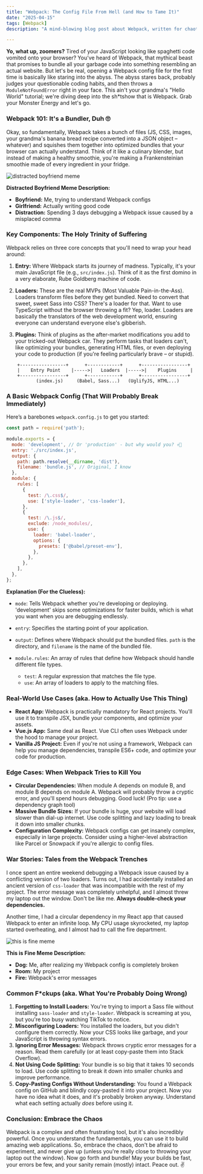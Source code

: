 ```yaml
---
title: "Webpack: The Config File From Hell (and How to Tame It)"
date: "2025-04-15"
tags: [Webpack]
description: "A mind-blowing blog post about Webpack, written for chaotic Gen Z engineers. Learn how to actually use it before you throw your laptop out the window."

---
```


**Yo, what up, zoomers?** Tired of your JavaScript looking like spaghetti code vomited onto your browser? You’ve heard of Webpack, that mythical beast that promises to bundle all your garbage code into something resembling an actual website. But let's be real, opening a Webpack config file for the first time is basically like staring into the abyss. The abyss stares back, probably judges your questionable coding habits, and then throws a `ModuleNotFoundError` right in your face. This ain't your grandma's "Hello World" tutorial; we're diving deep into the sh*tshow that is Webpack. Grab your Monster Energy and let's go.

### Webpack 101: It's a Bundler, Duh 🙄

Okay, so fundamentally, Webpack takes a bunch of files (JS, CSS, images, your grandma's banana bread recipe converted into a JSON object – whatever) and squishes them together into optimized bundles that your browser can actually understand. Think of it like a culinary blender, but instead of making a healthy smoothie, you're making a Frankensteinian smoothie made of every ingredient in your fridge.

![distracted boyfriend meme](https://i.imgflip.com/30b5in.jpg)

**Distracted Boyfriend Meme Description:**
*   **Boyfriend:** Me, trying to understand Webpack configs
*   **Girlfriend:** Actually writing good code
*   **Distraction:** Spending 3 days debugging a Webpack issue caused by a misplaced comma

### Key Components: The Holy Trinity of Suffering

Webpack relies on three core concepts that you'll need to wrap your head around:

1.  **Entry:** Where Webpack starts its journey of madness. Typically, it's your main JavaScript file (e.g., `src/index.js`). Think of it as the first domino in a very elaborate, Rube Goldberg machine of code.

2.  **Loaders:** These are the real MVPs (Most Valuable Pain-in-the-Ass). Loaders transform files before they get bundled. Need to convert that sweet, sweet Sass into CSS? There's a loader for that. Want to use TypeScript without the browser throwing a fit? Yep, loader. Loaders are basically the translators of the web development world, ensuring everyone can understand everyone else's gibberish.

3.  **Plugins:** Think of plugins as the after-market modifications you add to your tricked-out Webpack car. They perform tasks that loaders can't, like optimizing your bundles, generating HTML files, or even deploying your code to production (if you're feeling particularly brave – or stupid).

```ascii
    +-----------------+      +------------+      +-----------------+
    |    Entry Point    |----->|   Loaders  |----->|    Plugins     |
    +-----------------+      +------------+      +-----------------+
           (index.js)     (Babel, Sass...)   (UglifyJS, HTML...)
```

### A Basic Webpack Config (That Will Probably Break Immediately)

Here’s a barebones `webpack.config.js` to get you started:

```javascript
const path = require('path');

module.exports = {
  mode: 'development', // Or 'production' - but why would you? 💀🙏
  entry: './src/index.js',
  output: {
    path: path.resolve(__dirname, 'dist'),
    filename: 'bundle.js', // Original, I know
  },
  module: {
    rules: [
      {
        test: /\.css$/,
        use: ['style-loader', 'css-loader'],
      },
      {
        test: /\.js$/,
        exclude: /node_modules/,
        use: {
          loader: 'babel-loader',
          options: {
            presets: ['@babel/preset-env'],
          },
        },
      },
    ],
  },
};
```

**Explanation (For the Clueless):**

*   `mode`: Tells Webpack whether you're developing or deploying. 'development' skips some optimizations for faster builds, which is what you want when you are debugging endlessly.

*   `entry`: Specifies the starting point of your application.

*   `output`: Defines where Webpack should put the bundled files. `path` is the directory, and `filename` is the name of the bundled file.

*   `module.rules`: An array of rules that define how Webpack should handle different file types.
    *   `test`: A regular expression that matches the file type.
    *   `use`: An array of loaders to apply to the matching files.

### Real-World Use Cases (aka. How to Actually Use This Thing)

*   **React App:** Webpack is practically mandatory for React projects. You'll use it to transpile JSX, bundle your components, and optimize your assets.
*   **Vue.js App:** Same deal as React. Vue CLI often uses Webpack under the hood to manage your project.
*   **Vanilla JS Project:** Even if you're not using a framework, Webpack can help you manage dependencies, transpile ES6+ code, and optimize your code for production.

### Edge Cases: When Webpack Tries to Kill You

*   **Circular Dependencies:** When module A depends on module B, and module B depends on module A. Webpack will probably throw a cryptic error, and you'll spend hours debugging. Good luck! (Pro tip: use a dependency graph tool)
*   **Massive Bundle Sizes:** If your bundle is huge, your website will load slower than dial-up internet. Use code splitting and lazy loading to break it down into smaller chunks.
*   **Configuration Complexity:** Webpack configs can get insanely complex, especially in large projects. Consider using a higher-level abstraction like Parcel or Snowpack if you're allergic to config files.

### War Stories: Tales from the Webpack Trenches

I once spent an entire weekend debugging a Webpack issue caused by a conflicting version of two loaders. Turns out, I had accidentally installed an ancient version of `css-loader` that was incompatible with the rest of my project. The error message was completely unhelpful, and I almost threw my laptop out the window. Don't be like me. **Always double-check your dependencies.**

Another time, I had a circular dependency in my React app that caused Webpack to enter an infinite loop. My CPU usage skyrocketed, my laptop started overheating, and I almost had to call the fire department.

![this is fine meme](https://i.kym-cdn.com/entries/icons/mobile/000/018/012/this_is_fine.jpg)

**This is Fine Meme Description:**
*   **Dog:** Me, after realizing my Webpack config is completely broken
*   **Room:** My project
*   **Fire:** Webpack's error messages

### Common F*ckups (aka. What You're Probably Doing Wrong)

1.  **Forgetting to Install Loaders:** You're trying to import a Sass file without installing `sass-loader` and `style-loader`. Webpack is screaming at you, but you're too busy watching TikTok to notice.
2.  **Misconfiguring Loaders:** You installed the loaders, but you didn't configure them correctly. Now your CSS looks like garbage, and your JavaScript is throwing syntax errors.
3.  **Ignoring Error Messages:** Webpack throws cryptic error messages for a reason. Read them carefully (or at least copy-paste them into Stack Overflow).
4.  **Not Using Code Splitting:** Your bundle is so big that it takes 10 seconds to load. Use code splitting to break it down into smaller chunks and improve performance.
5.  **Copy-Pasting Configs Without Understanding:** You found a Webpack config on GitHub and blindly copy-pasted it into your project. Now you have no idea what it does, and it's probably broken anyway. Understand what each setting actually *does* before using it.

### Conclusion: Embrace the Chaos

Webpack is a complex and often frustrating tool, but it's also incredibly powerful. Once you understand the fundamentals, you can use it to build amazing web applications. So, embrace the chaos, don't be afraid to experiment, and never give up (unless you're really close to throwing your laptop out the window). Now go forth and bundle! May your builds be fast, your errors be few, and your sanity remain (mostly) intact. Peace out. ✌️

